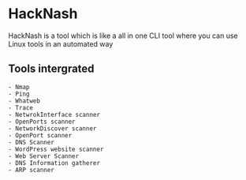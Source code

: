 # HackNash

HackNash is a tool which is like a all in one CLI tool where you can use Linux tools in an automated way 

## Tools intergrated

    - Nmap 
    - Ping 
    - Whatweb
    - Trace 
    - NetwrokInterface scanner
    - OpenPorts scanner
    - NetworkDiscover scanner 
    - OpenPort scanner 
    - DNS Scanner 
    - WordPress website scanner 
    - Web Server Scanner 
    - DNS Information gatherer
    - ARP scanner 
